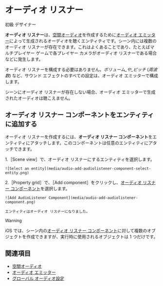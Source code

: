# オーディオ リスナー

<span class="label label-doc-level">初級</span>
<span class="label label-doc-audience">デザイナー</span>

**オーディオ リスナー**は、[空間オーディオ](spatialized-audio.md)を作成するために[オーディオ エミッター](audio-emitters.md)によって生成されるオーディオを聴くエンティティです。シーン内には複数のオーディオ リスナーが存在できます。これはよくあることであり、たとえばマルチプレイヤー ゲームで各プレイヤー カメラがオーディオ リスナーである場合などに発生します。

オーディオ リスナーを構成する必要はありません。_ボリューム_や_ピッチ_ (_周波数_) など、サウンド エフェクトのすべての設定は、オーディオ エミッターで構成します。

シーンにオーディオ リスナーが存在しない場合、オーディオ エミッターで生成されたオーディオは聴こえません。

## オーディオ リスナー コンポーネントをエンティティに追加する

オーディオ リスナーを作成するには、**オーディオ リスナー コンポーネント**をエンティティにアタッチします。このコンポーネントは任意のエンティティにアタッチできます。

1.［Scene view］で、オーディオ リスナーにするエンティティを選択します。

    ![Select an entity](media/audio-add-audiolistener-component-select-entity.png)

2.［Property grid］で、［Add component］をクリックし、[オーディオ リスナー コンポーネント](xref:SiliconStudio.Xenko.Audio.AudioListener)を選択します。

    ![Add AudioListener Component](media/audio-add-audiolistener-component.png)

    エンティティはオーディオ リスナーになりました。

> [!WARNING]
iOS では、シーン内の[オーディオ リスナー コンポーネント](xref:SiliconStudio.Xenko.Audio.AudioListener)に対して複数のオブジェクトを作成できますが、実行時に使用されるオブジェクトは 1 つだけです。

## 関連項目
* [空間オーディオ](spatialized-audio.md)
* [オーディオ エミッター](audio-emitters.md)
* [グローバル オーディオ設定](global-audio-settings.md)
